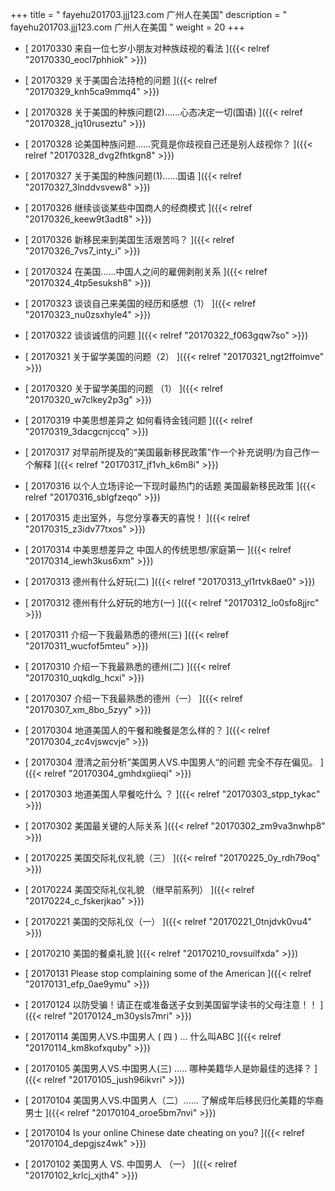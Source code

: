 +++
title = "  fayehu201703.jjj123.com 广州人在美国"
description = "  fayehu201703.jjj123.com 广州人在美国  "
weight = 20
+++



* [ 20170330  来自一位七岁小朋友对种族歧视的看法  ]({{< relref "20170330_eocl7phhiok" >}})


* [ 20170329  关于美国合法持枪的问题  ]({{< relref "20170329_knh5ca9mmq4" >}})


* [ 20170328  关于美国的种族问题(2)……心态决定一切(国语)  ]({{< relref "20170328_jq10ruseztu" >}})


* [ 20170328  论美国种族问题……究竟是你歧视自己还是别人歧视你？  ]({{< relref "20170328_dvg2fhtkgn8" >}})


* [ 20170327  关于美国的种族问题(1)……国语  ]({{< relref "20170327_3lnddvsvew8" >}})


* [ 20170326  继续谈谈某些中国商人的经商模式  ]({{< relref "20170326_keew9t3adt8" >}})


* [ 20170326  新移民来到美国生活艰苦吗？  ]({{< relref "20170326_7vs7_inty_i" >}})


* [ 20170324  在美国……中国人之间的雇佣剥削关系  ]({{< relref "20170324_4tp5esuksh8" >}})


* [ 20170323  谈谈自己来美国的经历和感想（1）  ]({{< relref "20170323_nu0zsxhyle4" >}})


* [ 20170322  谈谈诚信的问题  ]({{< relref "20170322_f063gqw7so" >}})


* [ 20170321  关于留学美国的问题（2）  ]({{< relref "20170321_ngt2ffoimve" >}})


* [ 20170320  关于留学美国的问题 （1）  ]({{< relref "20170320_w7clkey2p3g" >}})


* [ 20170319  中美思想差异之 如何看待金钱问题  ]({{< relref "20170319_3dacgcnjccq" >}})


* [ 20170317  对早前所提及的“美国最新移民政策”作一个补充说明/为自己作一个解释  ]({{< relref "20170317_jf1vh_k6m8i" >}})


* [ 20170316  以个人立场评论一下现时最热门的话题 美国最新移民政策  ]({{< relref "20170316_sblgfzeqo" >}})


* [ 20170315  走出室外，与您分享春天的喜悦！  ]({{< relref "20170315_z3idv77txos" >}})


* [ 20170314  中美思想差异之 中国人的传统思想/家庭第一  ]({{< relref "20170314_iewh3kus6xm" >}})


* [ 20170313  德州有什么好玩(二)  ]({{< relref "20170313_yl1rtvk8ae0" >}})


* [ 20170312  德州有什么好玩的地方(一)  ]({{< relref "20170312_lo0sfo8jjrc" >}})


* [ 20170311  介绍一下我最熟悉的德州(三)  ]({{< relref "20170311_wucfof5mteu" >}})


* [ 20170310  介绍一下我最熟悉的德州(二)  ]({{< relref "20170310_uqkdlg_hcxi" >}})


* [ 20170307  介绍一下我最熟悉的德州（一）  ]({{< relref "20170307_xm_8bo_5zyy" >}})


* [ 20170304  地道美国人的午餐和晚餐是怎么样的？  ]({{< relref "20170304_zc4vjswcvje" >}})


* [ 20170304  澄清之前分析”美国男人VS.中国男人“的问题 完全不存在偏见。  ]({{< relref "20170304_gmhdxgiieqi" >}})


* [ 20170303  地道美国人早餐吃什么 ？  ]({{< relref "20170303_stpp_tykac" >}})


* [ 20170302  美国最关键的人际关系  ]({{< relref "20170302_zm9va3nwhp8" >}})


* [ 20170225  美国交际礼仪礼貌（三）  ]({{< relref "20170225_0y_rdh79oq" >}})


* [ 20170224  美国交际礼仪礼貌 （继早前系列）  ]({{< relref "20170224_c_fskerjkao" >}})


* [ 20170221  美国的交际礼仪（一）  ]({{< relref "20170221_0tnjdvk0vu4" >}})


* [ 20170210  美国的餐桌礼貌  ]({{< relref "20170210_rovsuilfxda" >}})


* [ 20170131  Please stop complaining some of the American  ]({{< relref "20170131_efp_0ae9ymu" >}})


* [ 20170124  以防受骗！请正在或准备送子女到美国留学读书的父母注意！！  ]({{< relref "20170124_m30ysls7mri" >}})


* [ 20170114  美国男人VS.中国男人 ( 四 ) ... 什么叫ABC  ]({{< relref "20170114_km8kofxquby" >}})


* [ 20170105  美国男人VS.中国男人(三) ..... 哪种美籍华人是妳最佳的选择？  ]({{< relref "20170105_jush96ikvri" >}})


* [ 20170104  美国男人VS.中国男人（二）...... 了解成年后移民归化美籍的华裔男士  ]({{< relref "20170104_oroe5bm7nvi" >}})


* [ 20170104  Is your online Chinese date cheating on you?  ]({{< relref "20170104_depgjsz4wk" >}})


* [ 20170102  美国男人 VS. 中国男人 （一）  ]({{< relref "20170102_krlcj_xjth4" >}})

